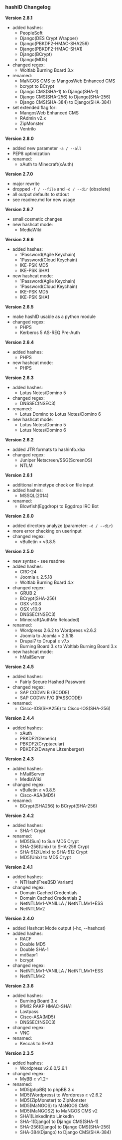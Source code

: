### hashID Changelog
**Version 2.8.1**
* added hashes:
    * PeopleSoft
    * Django(DES Crypt Wrapper)
    * Django(PBKDF2-HMAC-SHA256)
    * Django(PBKDF2-HMAC-SHA1)
    * Django(BCrypt)
    * Django(MD5)
* changed regex:
    * Woltlab Burning Board 3.x
* renamed:
    * MaNGOS CMS to MangosWeb Enhanced CMS
    * bcrypt to BCrypt
    * Django CMS(SHA-1) to Django(SHA-1)
    * Django CMS(SHA-256) to Django(SHA-256)
    * Django CMS(SHA-384) to Django(SHA-384)
* set extended flag for:
    * MangosWeb Enhanced CMS
    * RAdmin v2.x
    * ZipMonster
    * Ventrilo

**Version 2.8.0**
* added new parameter `-a / --all`
* PEP8 optimization
* renamed:
    * xAuth to Minecraft(xAuth)

**Version 2.7.0**
* major rewrite
* dropped `-f / --file` and `-d / --dir` (obsolete)
* all output defaults to stdout
* see readme.md for new usage

**Version 2.6.7**
* small cosmetic changes
* new hashcat mode:
	* MediaWiki

**Version 2.6.6**
* added hashes:
	* 1Password(Agile Keychain)
	* 1Password(Cloud Keychain)
	* IKE-PSK MD5
	* IKE-PSK SHA1
* new hashcat mode:
	* 1Password(Agile Keychain)
	* 1Password(Cloud Keychain)
	* IKE-PSK MD5
	* IKE-PSK SHA1

**Version 2.6.5**
* make hashID usable as a python module
* changed regex:
	* PHPS
	* Kerberos 5 AS-REQ Pre-Auth
	
**Version 2.6.4**
* added hashes:
	* PHPS
* new hashcat mode:
	* PHPS

**Version 2.6.3**
* added hashes:
	* Lotus Notes/Domino 5
* changed regex:
	* DNSSEC(NSEC3)
* renamed:
	* Lotus Domino to Lotus Notes/Domino 6
* new hashcat mode:
	* Lotus Notes/Domino 5
	* Lotus Notes/Domino 6

**Version 2.6.2**
* added JTR formats to hashinfo.xlsx
* changed regex:
	* Juniper Netscreen/SSG(ScreenOS)
	* NTLM

**Version 2.6.1**
* additional mimetype check on file input
* added hashes:
	* MSSQL(2014)
* renamed:
	* Blowfish(Eggdrop) to Eggdrop IRC Bot

**Version 2.6.0**
* added directory analyze (parameter: `-d / --dir`)
* more error checking on userinput
* changed regex:
	* vBulletin < v3.8.5

**Version 2.5.0**
* new syntax - see readme
* added hashes:
	* CRC-24
	* Joomla ≥ 2.5.18
	* Woltlab Burning Board 4.x
* changed regex:
	* GRUB 2
	* BCrypt(SHA-256)
	* OSX v10.8
	* OSX v10.9
	* DNSSEC(NSEC3)
	* Minecraft(AuthMe Reloaded)
* renamed:
	* Wordpress 2.6.2 to Wordpress v2.6.2
	* Joomla to Joomla < 2.5.18
	* Drupal7 to Drupal ≥ v7.x
	* Burning Board 3.x to Woltlab Burning Board 3.x
* new hashcat mode:
	* hMailServer

**Version 2.4.5**
* added hashes:
	* Fairly Secure Hashed Password
* changed regex:
	* SAP CODVN B (BCODE)
	* SAP CODVN F/G (PASSCODE)
* renamed:
	* Cisco-IOS(SHA256) to Cisco-IOS(SHA-256)
	
**Version 2.4.4**
* added hashes:
	* xAuth
	* PBKDF2(Generic)
	* PBKDF2(Cryptacular)
	* PBKDF2(Dwayne Litzenberger)

**Version 2.4.3**
* added hashes:
	* hMailServer
	* MediaWiki
* changed regex:
	* vBulletin ≥ v3.8.5
	* Cisco-ASA(MD5)
* renamed:
	* BCrypt(SHA256) to BCrypt(SHA-256)
	
**Version 2.4.2**
* added hashes:
	* SHA-1 Crypt
* renamed:
	* MD5(Sun) to Sun MD5 Crypt
	* SHA-256(Unix) to SHA-256 Crypt
	* SHA-512(Unix) to SHA-512 Crypt
	* MD5(Unix) to MD5 Crypt

**Version 2.4.1**
* added hashes:
	* NTHash(FreeBSD Variant)
* changed regex:
	* Domain Cached Credentials
	* Domain Cached Credentials 2
	* NetNTLMv1-VANILLA / NetNTLMv1+ESS
	* NetNTLMv2

**Version 2.4.0**
* added Hashcat Mode output (-hc, --hashcat)
* added hashes:
	* RACF
	* Double MD5
	* Double SHA-1
	* md5apr1
	* bcrypt
* changed regex:
	* NetNTLMv1-VANILLA / NetNTLMv1+ESS
	* NetNTLMv2
	
**Version 2.3.6**
* added hashes:
	* Burning Board 3.x
	* IPMI2 RAKP HMAC-SHA1
	* Lastpass
	* Cisco-ASA(MD5)
	* DNSSEC(NSEC3)
* changed regex:
	* VNC
* renamed:
	* Keccak to SHA3

**Version 2.3.5**	
* added hashes:
	* Wordpress v2.6.0/2.6.1
* changed regex:
	* MyBB ≥ v1.2+
* renamed:
	* MD5(phpBB) to phpBB 3.x
	* MD5(Wordpress) to Wordpress ≥ v2.6.2
	* MD5(ZipMonster) to ZipMonster
	* MD5(MaNGOS) to MaNGOS CMS
	* MD5(MaNGOS2) to MaNGOS CMS v2
	* SHA1(LinkedIn)to LinkedIn
	* SHA-1(Django) to Django CMS(SHA-1)
	* SHA-256(Django) to Django CMS(SHA-256)
	* SHA-384(Django) to Django CMS(SHA-384)